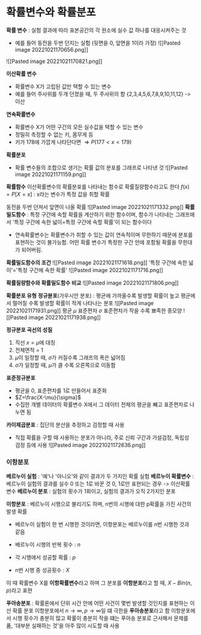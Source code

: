# 확률변수와 확률분포
__확률 변수__ : 실험 결과에 따라 표본공간의 각 원소에 실수 값 하나를 대응시켜주는 것
- 예를 들어 동전을 두번 던지는 실험 (뒷면을 0, 앞면을 1이라 가정)
![[Pasted image 20221021170656.png]]

![[Pasted image 20221021170821.png]]

__이산확률 변수__
- 확률변수 X가 고립된 값만 택할 수 있는 변수
- 예를 들어 주사위를 두개 던졌을 때, 두 주사위의 함 {2,3,4,5,6,7,8,9,10,11,12} -> 이산

__연속확률변수__ 
- 확률변수 X가 어떤 구간의 모든 실수값을 택할 수 있는 변수
- 정밀히 측정할 수 없는 키, 몸무게 등
- 키가 178에 가깝게 나타단다면 $\Rightarrow P(177 < x < 179)$

__확률분포__
- 확률 변수들의 조합으로 생기는 확률 값의 분포를 그래프로 나타낸 것
![[Pasted image 20221021171159.png]]

__확률함수__
이산확률변수의 확률분포를 나타내는 함수로 확률질량함수라고도 한다
$f(x)=P[X=x]$ : x라는 변수가 특정 값을 취할 확률

동전을 두번 던져서 앞면이 나올 확률
![[Pasted image 20221021171332.png]]
 __확률밀도함수__ : 특정 구간에 속할 확률을 계산하기 위한 함수이며, 함수가 나타내는 그래프에서 '특정 구간에 속한 넓이=특정 구간에 속할 확률'이 되는 함수이다
 - 연속확률변수는 확률변수가 취할 수 있는 값이 연속적이며 무한하기 때문에 분포를 표현하는 것이 불가능함. 어떤 확률 변수가 특정한 구간 안에 포함될 확률을 무한대가 되어버림.

__확률밀도함수의 조건__
![[Pasted image 20221021171618.png]]
'특정 구간에 속한 넓이'='특정 구간에 속한 확률'
![[Pasted image 20221021171716.png]]

__확률질량함수와 확률밀도함수 비교__
![[Pasted image 20221021171806.png]]

__확률분포 유형__
__정규뷴포__(가우시안 분포) : 평균에 가까울수록 발생할 확률이 높고 평균에서 멀어질 수록 발생할 확률이 적게 나타나는 분포
![[Pasted image 20221021171931.png]]
평균 $\mu$
표준편차 $\sigma$
표준편차가 작을 수록 뾰족한 종모양
![[Pasted image 20221021171938.png]]

__정규분포 곡선의 성질__
1. 직선 $x=\mu$에 대칭
2. 전체면적 = 1
3. $\mu$이 일정할 때, $\sigma$가 커질수록 그래프의 폭은 넓어짐
4. $\sigma$가 일정할 때, $\mu$가 클 수록 오른쪽으로 이동함

__표준정규분포__ 
- 평균을 0, 표준편차를 1로 만들어서 표준화
- $Z=\frac{X-\mu}{\sigma}$
- 수집한 개별 데이터의 확률변수 X에서 그 데이터 전체의 평균을 뺴고 표준편차로 나누면 됨

__카이제곱분포__ : 집단의 분산을 추정하고 검정할 때 사용
- 직접 확률을 구할 때 사용하는 분포가 아니라, 주로 신뢰 구간과 가설검정, 독립성 검정 등에 사용
![[Pasted image 20221021172636.png]]


### 이항분포
__베르누이 실험__ : '예'나 '아니오'와 같이 결과가 두 가지인 확률 실험
__베르누이 확률변수__ : 베르누이 실험의 결과를 실수 0 또는 1로 바꾼 것
0, 1로만 표현되는 경우 -> 이산확률 변수
__베르누이 분포__ : 실험의 횟수가 1회이고, 실험의 결과가 오직 2가지인 분포

__이항분포__ : 베르누이 시행으로 불리기도 하며, n번의 시행에 대한 p확률을 가진 사건의 발생 확률
- 베르누이 실험이 한 번 시행한 것이라면, 이항분포는 베르누이를 n번 시행한 것과 같음

- 베르누이 시행의 반복 횟수 : $n$
- 각 시행에서 성공할 확률 : $p$
- n번 시행 중 성공횟수 : $X$

이 때 확률변수 X를 **이항확률변수**라고 하며 그 분포를 **이항분포**라고 할 때, $X-Bin(n,p)$라고 표현

__푸아송분포__ : 확률론에서 단위 시간 안에 어떤 사건이 몇번 발생할 것인지를 표현하는 이산 확률 분포
이항분포에서 $n \rightarrow \infty, p \rightarrow \infty$일 떄 극한을 **푸아송분포**라고 함
이항분포에서 시행 횟수가 충분히 많고 확률이 충분히 작을 떄는 푸아송 분포로 근사해서 문제를 품, '대부분 실패하는 것'을 아주 많이 시도할 때 사용